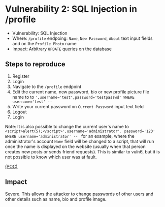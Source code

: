 # Vulnerability 2: SQL Injection in /profile

- Vulnerability: SQL Injection
- Where: `/profile` endpoing: `Name`, `New Password`, `About` text input fields and on the `Profile Photo` name
- Impact: Arbitrary `UPDATE` queries on the database

## Steps to reproduce

1. Register
2. Login
3. Navigate to the `/profile` endpoint
4. Edit the current name, new password, bio or new profile picture file name to to `',username='test',password='testpasswd' WHERE username='test' -- `
5. Write your current password on `Current Password` input text field
6. Logout
7. Login

Note: It is also possible to change the current user's name to `<script>alert(5);</script>',username='administrator', password='123' WHERE username='administrator' -- ` for an example, where the administrator's account `Name` field will be changed to a script, that will run once the name
is displayed on the website (usually when that person creates new posts or sends friend requests). This is similar to vuln6, but it is not possible to know
which user was at fault.

[(POC)](vuln2.py)

## Impact

Severe. This allows the attacker to change passwords of other users and other details such as name, bio and profile image.
